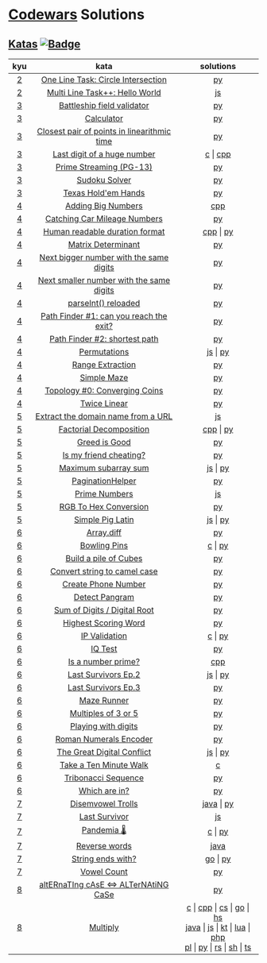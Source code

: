 # [Codewars](https://www.codewars.com/dashboard) Solutions
## [Katas](https://www.codewars.com/kata) [![Badge](https://www.codewars.com/users/e1630m/badges/small)](https://www.codewars.com/users/e1630m)
| kyu | kata | solutions |
| :-: | :--: | :-------: |
| [2](./2kyu) | [One Line Task: Circle Intersection](https://www.codewars.com/kata/5908242330e4f567e90000a3)               | [py](./2kyu/one_line_task_circle_interaction.py) |
| [2](./2kyu) | [Multi Line Task++: Hello World](https://www.codewars.com/kata/5935558a32fb828aad001213)                   | [js](./2kyu/multi_line_task_hello_world.js) |
| [3](./3kyu) | [Battleship field validator](https://www.codewars.com/kata/52bb6539a4cf1b12d90005b7)                       | [py](./3kyu/battleship_field_validator.py) |
| [3](./3kyu) | [Calculator](https://www.codewars.com/kata/5235c913397cbf2508000048)                                       | [py](./3kyu/calculator.py) |
| [3](./3kyu) | [Closest pair of points in linearithmic time](https://www.codewars.com/kata/5376b901424ed4f8c20002b7)      | [py](./3kyu/closest_pair_of_points_in_linearithmic_time.py) |
| [3](./3kyu) | [Last digit of a huge number](https://www.codewars.com/kata/5518a860a73e708c0a000027)                      | [c](./3kyu/last_digit_of_a_huge_number.c) \| [cpp](./3kyu/last_digit_of_a_huge_number.cpp) |
| [3](./3kyu) | [Prime Streaming (PG-13)](https://www.codewars.com/kata/5519a584a73e70fa570005f5)                          | [py](./3kyu/prime_streaming_pg_13.py) |
| [3](./3kyu) | [Sudoku Solver](https://www.codewars.com/kata/5296bc77afba8baa690002d7)                                    | [py](./3kyu/sudoku_solver.py) |
| [3](./3kyu) | [Texas Hold'em Hands](https://www.codewars.com/kata/524c74f855025e2495000262)                              | [py](./3kyu/texas_holdem_hands.py) |
| [4](./4kyu) | [Adding Big Numbers](https://www.codewars.com/kata/525f4206b73515bffb000b21)                               | [cpp](./4kyu/adding_big_numbers.cpp) |
| [4](./4kyu) | [Catching Car Mileage Numbers](https://www.codewars.com/kata/52c4dd683bfd3b434c000292)                     | [py](./4kyu/catching_car_mileage_numbers.py) |
| [4](./4kyu) | [Human readable duration format](https://www.codewars.com/kata/52742f58faf5485cae000b9a)                   | [cpp](./4kyu/human_readable_duration_format.cpp) \| [py](./4kyu/human_readable_duration_format.py) |
| [4](./4kyu) | [Matrix Determinant](https://www.codewars.com/kata/52a382ee44408cea2500074c)                               | [py](./4kyu/matrix_determinant.py) |
| [4](./4kyu) | [Next bigger number with the same digits](https://www.codewars.com/kata/55983863da40caa2c900004e)          | [py](./4kyu/next_bigger_number_with_the_same_digits.py) |
| [4](./4kyu) | [Next smaller number with the same digits](https://www.codewars.com/kata/5659c6d896bc135c4c00021e)         | [py](./4kyu/next_smaller_number_with_the_same_digits.py) |
| [4](./4kyu) | [parseInt() reloaded](https://www.codewars.com/kata/525c7c5ab6aecef16e0001a5)                              | [py](./4kyu/parseint_reloaded.py) |
| [4](./4kyu) | [Path Finder #1: can you reach the exit?](https://www.codewars.com/kata/5765870e190b1472ec0022a2)          | [py](./4kyu/path_finder_1_can_you_reach_the_exit.py) |
| [4](./4kyu) | [Path Finder #2: shortest path](https://www.codewars.com/kata/57658bfa28ed87ecfa00058a)                    | [py](./4kyu/path_finder_2_shortest_path.py) |
| [4](./4kyu) | [Permutations](https://www.codewars.com/kata/5254ca2719453dcc0b00027d)                                     | [js](./4kyu/permutations.js) \| [py](./4kyu/permutations.py) |
| [4](./4kyu) | [Range Extraction](https://www.codewars.com/kata/51ba717bb08c1cd60f00002f)                                 | [py](./4kyu/range_extraction.py) |
| [4](./4kyu) | [Simple Maze](https://www.codewars.com/kata/56bb9b7838dd34d7d8001b3c)                                      | [py](./4kyu/simple_maze.py) |
| [4](./4kyu) | [Topology #0: Converging Coins](https://www.codewars.com/kata/5f5bef3534d5ad00232c0fa8)                    | [py](./4kyu/topology0_converging_coins.py) |
| [4](./4kyu) | [Twice Linear](https://www.codewars.com/kata/5672682212c8ecf83e000050)                                     | [py](./4kyu/twice_linear.py) |
| [5](./5kyu) | [Extract the domain name from a URL](https://www.codewars.com/kata/514a024011ea4fb54200004b)               | [js](./5kyu/extract_the_domain_name_from_a_url.js) |
| [5](./5kyu) | [Factorial Decomposition](https://www.codewars.com/kata/5a045fee46d843effa000070)                          | [cpp](./5kyu/factorial_decomposition.cpp) \| [py](./5kyu/factorial_decomposition.py) |
| [5](./5kyu) | [Greed is Good](https://www.codewars.com/kata/5270d0d18625160ada0000e4)                                    | [py](./5kyu/greed_is_good.py) |
| [5](./5kyu) | [Is my friend cheating?](https://www.codewars.com/kata/5547cc7dcad755e480000004)                           | [py](./5kyu/is_my_friend_cheating.py) |
| [5](./5kyu) | [Maximum subarray sum](https://www.codewars.com/kata/54521e9ec8e60bc4de000d6c)                             | [js](./5kyu/maximum_subarray_sum.js) \| [py](./5kyu/maximum_subarray_sum.py) |
| [5](./5kyu) | [PaginationHelper](https://www.codewars.com/kata/515bb423de843ea99400000a)                                 | [py](./5kyu/pagination_helper.py) |
| [5](./5kyu) | [Prime Numbers](https://www.codewars.com/kata/52dd72494367608ac1000416)                                    | [js](./5kyu/prime_numbers.js) |
| [5](./5kyu) | [RGB To Hex Conversion](https://www.codewars.com/kata/513e08acc600c94f01000001)                            | [py](./5kyu/rgb_to_hex_conversion.py) |
| [5](./5kyu) | [Simple Pig Latin](https://www.codewars.com/kata/520b9d2ad5c005041100000f)                                 | [js](./5kyu/simple_pig_latin.js) \| [py](./5kyu/simple_pig_latin.py) |
| [6](./6kyu) | [Array.diff](https://www.codewars.com/kata/523f5d21c841566fde000009)                                       | [py](./6kyu/array_diff.py) |
| [6](./6kyu) | [Bowling Pins](https://www.codewars.com/kata/585cf93f6ad5e0d9bf000010)                                     | [c](./6kyu/bowling_pins.c) \| [py](./6kyu/bowling_pins.py) |
| [6](./6kyu) | [Build a pile of Cubes](https://www.codewars.com/kata/5592e3bd57b64d00f3000047)                            | [py](./6kyu/build_a_pile_of_cubes.py) |
| [6](./6kyu) | [Convert string to camel case](https://www.codewars.com/kata/517abf86da9663f1d2000003)                     | [py](./6kyu/convert_string_to_camel_case.py) |
| [6](./6kyu) | [Create Phone Number](https://www.codewars.com/kata/525f50e3b73515a6db000b83)                              | [py](./6kyu/create_phone_number.py) |
| [6](./6kyu) | [Detect Pangram](https://www.codewars.com/kata/545cedaa9943f7fe7b000048)                                   | [py](./6kyu/detect_pangram.py) |
| [6](./6kyu) | [Sum of Digits / Digital Root](https://www.codewars.com/kata/541c8630095125aba6000c00)                     | [py](./6kyu/digital_root.py) |
| [6](./6kyu) | [Highest Scoring Word](https://www.codewars.com/kata/57eb8fcdf670e99d9b000272)                             | [py](./6kyu/highest_scoring_word.py) |
| [6](./6kyu) | [IP Validation](https://www.codewars.com/kata/515decfd9dcfc23bb6000006)                                    | [c](./6kyu/ip_validation.c) \| [py](./6kyu/ip_validation.py) |
| [6](./6kyu) | [IQ Test](https://www.codewars.com/kata/552c028c030765286c00007d)                                          | [py](./6kyu/iq_test.py) |
| [6](./6kyu) | [Is a number prime?](https://www.codewars.com/kata/5262119038c0985a5b00029f)                               | [cpp](./6kyu/is_a_number_prime.cpp) |
| [6](./6kyu) | [Last Survivors Ep.2](https://www.codewars.com/kata/60a1aac7d5a5fc0046c89651)                              | [js](./6kyu/last_survivors_ep2.js) \| [py](./6kyu/last_survivors_ep2.py) |
| [6](./6kyu) | [Last Survivors Ep.3](https://www.codewars.com/kata/60a2d7f50eee95000d34f414)                              | [py](./6kyu/last_survivors_ep3.py) |
| [6](./6kyu) | [Maze Runner](https://www.codewars.com/kata/58663693b359c4a6560001d6)                                      | [py](./6kyu/maze_runner.py) |
| [6](./6kyu) | [Multiples of 3 or 5](https://www.codewars.com/kata/514b92a657cdc65150000006)                              | [py](./6kyu/multiples_of_3_or_5.py) |
| [6](./6kyu) | [Playing with digits](https://www.codewars.com/kata/5552101f47fc5178b1000050)                              | [py](./6kyu/playing_with_digits.py) |
| [6](./6kyu) | [Roman Numerals Encoder](https://www.codewars.com/kata/51b62bf6a9c58071c600001b)                           | [py](./6kyu/roman_numerals_encoder.py) |
| [6](./6kyu) | [The Great Digital Conflict](https://www.codewars.com/kata/605150ba96ff8c000b6e3df8)                       | [js](./6kyu/the_great_digital_conflict.js) \| [py](./6kyu/the_great_digital_conflict.py) |
| [6](./6kyu) | [Take a Ten Minute Walk](https://www.codewars.com/kata/54da539698b8a2ad76000228)                           | [c](./6kyu/take_a_ten_minute_walk.c) |
| [6](./6kyu) | [Tribonacci Sequence](https://www.codewars.com/kata/556deca17c58da83c00002db)                              | [py](./6kyu/tribonacci_sequence.py) |
| [6](./6kyu) | [Which are in?](https://www.codewars.com/kata/550554fd08b86f84fe000a58)                                    | [py](./6kyu/which_are_in.py) |
| [7](./7kyu) | [Disemvowel Trolls](https://www.codewars.com/kata/52fba66badcd10859f00097e)                                | [java](./7kyu/Troll.java) \| [py](./7kyu/disemvowel_trolls.py) |
| [7](./7kyu) | [Last Survivor](https://www.codewars.com/kata/609eee71109f860006c377d1)                                    | [js](./7kyu/last_survivor.js) |
| [7](./7kyu) | [Pandemia 🌡️](https://www.codewars.com/kata/5e2596a9ad937f002e510435)                                       | [c](./7kyu/pandemia.c) \| [py](./7kyu/pandemia.py) |
| [7](./7kyu) | [Reverse words](https://www.codewars.com/kata/5259b20d6021e9e14c0010d4)                                    | [java](./7kyu/ReverseWord.java) |
| [7](./7kyu) | [String ends with?](https://www.codewars.com/kata/51f2d1cafc9c0f745c00037d)                                | [go](./7kyu/string_ends_with.go) \| [py](./7kyu/string_ends_with.py) |
| [7](./7kyu) | [Vowel Count](https://www.codewars.com/kata/54ff3102c1bad923760001f3)                                      | [py](./7kyu/vowel_count.py) |
| [8](./8kyu) | [altERnaTIng cAsE <=> ALTerNAtiNG CaSe](https://www.codewars.com/kata/56efc695740d30f963000557)            | [py](./8kyu/alternating_case.py) |
| [8](./8kyu) | [Multiply](https://www.codewars.com/kata/50654ddff44f800200000004)                                         | [c](./8kyu/multiply.c) \| [cpp](./8kyu/multiply.cpp) \| [cs](./8kyu/multiply.cs) \| [go](./8kyu/multiply.go) \| [hs](./8kyu/multiply.hs) <br> [java](./8kyu/Multiply.java) \| [js](./8kyu/multiply.js) \| [kt](./8kyu/multiply.kt) \| [lua](./8kyu/multiply.lua) \| [php](./8kyu/multiply.php) <br> [pl](./8kyu/multiply.pl) \| [py](./8kyu/multiply.py) \| [rs](./8kyu/multiply.rs) \| [sh](./8kyu/multiply.sh) \| [ts](./8kyu/multiply.ts) |
